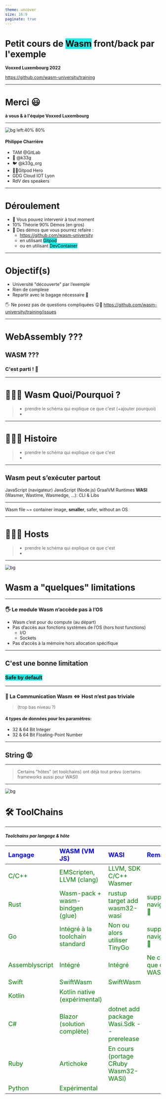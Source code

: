 ```yaml
---
theme: uncover
size: 16:9
paginate: true
---
```

<style scoped>
  mark {
    background-color: #942EC1;
    color: #FFFFFF;
  }
</style>
# Petit cours de <mark>Wasm</mark> front/back par l'exemple

**Voxxed Luxembourg 2022**

https://github.com/wasm-university/training

---
# Merci 😃

**à vous & à l'équipe Voxxed Luxembourg**

---

![bg left:40% 80%](pictures/k33g.png)

#### Philippe Charrière

- TAM @GitLab
- 🦊 @k33g
- 🐦 @k33g_org
- 🍊🦸Gitpod Hero
- GDG Cloud IOT Lyon
- RdV des speakers

---

# Déroulement

- 👋 Vous pouvez intervenir à tout moment
- 10% Théorie 90% Démos (en gros)
- 🚀 Des démos que vous pourrez refaire :
  - https://github.com/wasm-university
  - en utilisant <mark>Gitpod</mark>
  - ou en utilisant <mark>DevContainer</mark>

---

# Objectif(s)

- Université "découverte" par l’exemple
- Rien de complexe
- Repartir avec le bagage nécessaire 🧳

🖐️ Ne posez pas de questions compliquées 😛🙏
https://github.com/wasm-university/training/issues

---

# WebAssembly ???

## WASM ???
### C'est parti ! 🚀

---

# 🚧🚧🚧 Wasm Quoi/Pourquoi ?
> - prendre le schéma qui explique ce que c'est (+ajouter pourquoi)
> - 

---

# 🚧🚧🚧 Histoire
> - prendre le schéma qui explique ce que c'est
> - 

---

## Wasm peut s’exécuter partout

JavaScript (navigateur)
JavaScript (Node.js)
GraalVM
Runtimes **WASI** (Wasmer, Wastime, Wasmedge, …): CLI & Libs
<!-- webassembly system interface -->
---

Wasm file ~= container image, **smaller**, safer, without an OS

---

# 🚧🚧🚧 Hosts
> - prendre le schéma qui explique ce que c'est
> - 
<!-- la portabilité de wasm dépend de l'hôte -->

---
![bg](#C4D8F8)
# Wasm a "quelques" limitations

---

### 🖐️ Le module Wasm n’accède pas à l’OS

- Wasm c’est pour du compute (au départ)
- Pas d’accès aux fonctions systèmes de l’OS (hors host functions)
  - I/O
  - Sockets
- Pas d’accès à la mémoire hors allocation spécifique
<!-- vérifier cette partie -->

---

## C'est une bonne limitation
### <mark>Safe by default</mark>

---

### 📣 La Communication Wasm <=> Host  n’est pas triviale  
> (trop bas niveau ?)
  
#### 4 types de données pour les paramètres: 
  
  - 32 & 64 Bit Integer
  - 32 & 64 Bit Floating-Point Number

---

## String 😡

---

> Certains "hôtes" (et toolchains) ont déjà tout prévu (certains frameworks aussi pour WASI)

---

![bg](#B8F6C5)
# 🛠 ToolChains

---

##### Toolchains par langage & hôte

<style scoped>
table {
    height: 80%;
    width: 100%;
    font-size: 20px;
    color: green;
}
th {
    color: blue;
}
</style>

Langage         | WASM (VM JS)                    | WASI                                     | Remarks
:---------------|:--------------------------------|:-----------------------------------------|:--------
C/C++           | EMScripten, LLVM (clang)        | LLVM, SDK C/C++ Wasmer                   |
Rust            | Wasm-pack + wasm-bindgen (glue) | rustup target add wasm32-wasi            | support navigateur 💖    
Go              | Intégré à la toolchain standard | Non ou alors utiliser TinyGo             | support navigateur 💖
Assemblyscript  | Intégré                         | Intégré                                  | Ne cible que du WASM
Swift           | SwiftWasm                       | SwiftWasm                                |
Kotlin          | Kotlin native (expérimental)    |                                          |
C#              | Blazor (solution complète)      | dotnet add package Wasi.Sdk --prerelease |
Ruby            | Artichoke                       | En cours (portage CRuby Wasm32-WASI)     |
Python          | Expérimental                    |                                          |

<!-- regarder prez de Sébastien pour Kotlin -->
###### *Liste non exhaustive*
---

![bg](#3A84F2)
![fg](#FFFFFF)
# Wasm & le Navigateur

---

- 1er contact: un peu de C
- Go
- Rust

---

### 🚧🚧🚧 Mode de fonctionnement des démos Web

> refaire un schema avec index.html et tout le touin touin

---

![bg](#3AF1F2)
![fg](#000000)

# 1er module Wasm en C

---

`main.c`
```c
#define WASM_EXPORT __attribute__((visibility("default")))

WASM_EXPORT 
float power(float number, int pow) {
 float res = number;
   for (int i = 0;i < pow - 1; i++) {
     res = res * number;
   }
 return res;
}

WASM_EXPORT 
char* greet()
{
    static char str[12] = "hello world!";
    return (char*)str;
}
```

---

```bash
clang --target=wasm32 \
  --no-standard-libraries -Wl,--export-all -Wl, \
  --no-entry -o main.wasm main.c
```

---

`index.html`
```javascript
WebAssembly.instantiateStreaming(fetch("main.wasm")) 
  .then(({ instance }) => {
    console.log("👋 main.wasm is loaded")
    
    const value = instance.exports.power(2, 2)

    console.log(`🤖 value: ${value}`)
    console.log(`👋 greet: ${instance.exports.greet()}`)

  })
  .catch(error => {
    console.log("😡 ouch", error)
  })
```

---
![bg](#000000)
![fg](#FFFFFF)
# Démo 🚀


<a href="https://github.com/wasm-university/training/tree/main/00-c-web" target="_blank">00-c-web</a>

---
![bg](#3AF1F2)
![fg](#000000)
# Wasm avec Go dans le navigateur

---

<style scoped>
  mark {
    background-color: #EFD217;
    color: #000000;
  }
</style>

# Go + JavaScript = 💖

```bash
cp "$(go env GOROOT)/misc/wasm/wasm_exec.js" .
```

```html
<script src="wasm_exec.js"></script>
```
 
 > Disclaimer, I 💛 <mark>**JavaScript**</mark>
---

## Fonctions en Go: 
`[]js.Value` <mark>&</mark> `interface{}`

```go
func Hello(this js.Value, args []js.Value) interface{} {
  message := args[0].String() // get the parameters
  return "😃 Hello " + message
}
```

```go
js.Global().Set("Hello", js.FuncOf(Hello))
```

<!-- 
Et avec ça, on peut faire plein de choses ... 
Comme en JavaScript 😉
-->

---

## Utilisation de la fonction Go

```javascript
const go = new Go() // Go Wasm runtime

WebAssembly.instantiateStreaming(fetch("main.wasm"), go.importObject) 
  .then(result => { // Get the importObject from the go instance.
    // execute `main`
    go.run(result.instance)
    // instance object contains 
    // all the Exported WebAssembly functions	
    Hello("Bob Morane")
    //😃 Hello "Bob Morane
  })
  .catch(error => {
    console.log("😡 ouch", error)
  })
```

<!-- 
Il est temps de voir quelques exemples
-->

---
![bg](#000000)
![fg](#FFFFFF)
# Démos 🚀

<a href="https://github.com/wasm-university/training/tree/main/01-go-hello" target="_blank">01-go-hello</a>
<a href="https://github.com/wasm-university/training/tree/main/02-go-dom" target="_blank">02-go-dom</a>
<a href="https://github.com/wasm-university/training/tree/main/03-go-call-go-function" target="_blank">03-go-call-go-function</a>
<a href="https://github.com/wasm-university/training/tree/main/04-go-return-json" target="_blank">04-go-return-json</a>
<a href="https://github.com/wasm-university/training/tree/main/05-go-json-as-parameter" target="_blank">05-go-json-as-parameter</a>
<a href="https://github.com/wasm-university/training/tree/main/06-go-call-a-js-function" target="_blank">06-go-call-a-js-function</a>
<a href="https://github.com/wasm-university/training/tree/main/07-go-call-js-promise" target="_blank">07-go-call-js-promise</a>

---
![bg](#3AF1F2)
![fg](#000000)
# Wasm avec Rust dans le navigateur

## 🦀 + 🕸️ = 💖

https://rustwasm.github.io/

---

# Facile ?

---

# Avec Wasm Bindgen, OUI ‼️

https://github.com/rustwasm/wasm-bindgen
> Facilitating high-level interactions between Wasm modules and JavaScript

---

#### Créer un projet "Rust Wasm"

<mark>Créer un projet de type "library"</mark>

```bash
cargo new --lib hello
```

<mark>Mise à jour de `Cargo.toml`</mark>

```toml
[lib]
name = "hello"
path = "src/lib.rs"
crate-type =["cdylib"]

[dependencies]
wasm-bindgen = "0.2.50"
```

---

<mark>Modifier `main.rs`<mark>

```rust
use wasm_bindgen::prelude::*;

#[wasm_bindgen]
pub fn hello(s: String) -> String {
  let r = String::from("👋 hello ");
  
  return r + &s;
}
```

<mark>Compiler<mark>

```bash
cd hello
wasm-pack build --release --target web
```
> 🖐️ `--target web`
---

<mark>Utiliser<mark>

```html
<script type="module">
  import init, { hello } from './hello/pkg/hello.js'

  async function run() {
    await init()
    console.log(hello("Bob")) 
    console.log(hello("Jane")) 
    console.log(hello("John")) 
  }
  run();
</script>
```

---

![bg](#000000)
![fg](#FFFFFF)
# Démos 🚀

<a href="https://github.com/wasm-university/training/tree/main/08-rust-hello" target="_blank">08-rust-hello</a>
<a href="https://github.com/wasm-university/training/tree/main/09-rust-call-with-json" target="_blank">09-rust-call-with-json</a>
<a href="https://github.com/wasm-university/training/tree/main/10-rust-dom" target="_blank">10-rust-dom</a>


---
<style scoped>
  mark {
    background-color: #EFD217;
    color: #000000;
  }
  mark-green {
    background-color: #12984E;
    color: #000000;
  }
</style>

![bg](#3AF1F2)
![fg](#000000)
# Wasm & <mark-green>NodeJS</mark-green>

## VM <mark>JavaScript</mark>

---

![bg](#18CA8B)
![fg](#000000)
# C'est comme pour le navigateur ... 😍

🖐️ Attention, pour Rust :

```bash
wasm-pack build --release --target nodejs
```

---

![bg](#000000)
![fg](#FFFFFF)
# Démos 🚀

<a href="https://github.com/wasm-university/training/tree/main/11-nodejs-go-function" target="_blank">11-nodejs-go-function</a>
<a href="https://github.com/wasm-university/training/tree/main/12-nodejs-rust-function" target="_blank">12-nodejs-rust-function</a>

---
![bg](#3AF1F2)
![fg](#000000)

# Cas d'utilisation
### (Wasm dans le navigateur)
---

# Quelques applications

- Jeux Vidéos
- "Vraies" applications
- Traitement d’image en local (dans le navigateur), OCR
- Cartographie
- Machine Learning
- Chiffrement dans le navigateur
- ...

---

### https://web.autocad.com

![w:800](pictures/autocad.png)

---

#### https://beta.unity3d.com/jonas/AngryBots/

![w:800](pictures/unity.png)

<!--
https://blog.unity.com/technology/webassembly-is-here
-->
---

#### https://github.com/naptha/tesseract.js

![w:800](pictures/tesseract.png)

<!-- OCR ordonances Doctolib -->
---

# Plus besoin de l’AppStore ? 😬

<!-- l'avenir nous le dira -->

---
![bg](#3217EF)
![fg](#FFFFFF)

<style scoped>
  mark {
    background-color: #17EFE7;
    color: #000000;
  }
</style>

# Libérez, délivrez Wasm
## ... du navigateur (de la VM JS)
# <mark>WASI</mark>
https://wasi.dev/

---

<style scoped>
  mark {
    background-color: #17EFE7;
    color: #000000;
  }
</style>

### WASI: WebAssembly System Interface
#### WebAssembly comme <mark>"Portable Runtime"</mark>

WASI == Les fondations pour "sortir" Wasm du navigateur

#### Sous-groupe de spécifications WebAssembly

---

<style scoped>
  mark {
    background-color: #17EFE7;
    color: #000000;
  }
</style>

### Comme la JVM (conceptuellement)
#### mais en mieux ?

- Sécurisé
- Polyglotte
- Rapide
- <mark>Léger</mark>

---

<style scoped>
  mark {
    background-color: #F7C00E;
    color: #000000;
  }
</style>

### Un module WebAssembly <mark>ne peut pas</mark>

- Accéder au système d’exploitation
- Accéder à la mémoire que le host ne lui a pas donnée
- Faire des requêtes sur le réseau
- Lire ou écrire dans des fichiers


---
<style scoped>
  mark {
    background-color: #17EFE7;
    color: #000000;
  }
</style>

**WASI est une spécification pour pouvoir fournir un accès <mark>sécurisé et isolé</mark> au système sur lequel s’exécute <mark>l’hôte du module Wasm</mark>.**

---

# 🚧🚧🚧 Host Runtime

- Ici refaire un schéma comme pour le slide 55

---

## Les projets de runtimes WASI

- Pour exécuter du code Wasm à partir d’une CLI
- Pour exécuter du code Wasm à partir d’un autre langage (Rust, Go, C/C++) >> SDK

---

## Les 3 les plus reconnus du moment :

- **Wasmer**: https://wasmer.io/
- **Wasmtime**: https://wasmtime.dev/
- **WasmEdge**: https://wasmedge.org/
---

##### SDK WASI / Langage <mark>(<> CLI)</mark>

<style scoped>
  mark {
    background-color: #17EFE7;
    color: #000000;
  }
  table {
      height: 80%;
      width: 100%;
      font-size: 20px;
      color: green;
  }
  th {
      color: blue;
  }
</style>

Langage             | WASMER                   | WASMEDGE (+arm)           | WASMTIME (+arm)
:-------------------|:-------------------------|:--------------------------|:--------
  <mark>Rust</mark> |  x                       |  x                        |  x
  <mark>Go</mark>   |  x (<mark>TinyGo</mark>) |  x  (<mark>TinyGo</mark>) |  x (<mark>TinyGo</mark>)
  <mark>C</mark>    |  x                       |  x                        |  x
  C++               |  x                       |                           |
  Python            |  x                       |  x                        |  x
  Swift             |  x                       |  x                        |  ?
  Grain             |                          |  x                        |  ?
  .Net              |  x (C#)                  |                           |  x
  NodeJS            |  x                       |  x                        |
  Bash              |                          |                           |  x
  Java              |  x                       |                           |  x (outside Bytecode Alliance)
  Perl              |                          |                           |  x (outside Bytecode Alliance)
  Zig               |  x (not published)       |                           |  x (outside Bytecode Alliance)
  Ruby              |                          |                           |  x (outside Bytecode Alliance)
> - Wasmer supporte d'autres langages
---

# Bytecode Alliance
<style scoped>
  mark {
    background-color: #17EFE7;
    color: #000000;
  }
</style>

https://bytecodealliance.org/

- WASM / WASI => les spécifications par le W3C, 
- La Bytecode Alliance s’occupe de l’implémentation

Avec Amazon, ARM, <mark>Cosmonic</mark>, Fastly, Google, Intel, <mark>Fermyon</mark>, <mark>Suborbital</mark>, Microsoft, Mozilla, Shopify, Siemens ...

---

![bg](#000000)
![fg](#FFFFFF)
# Démos 🚀
## Les CLI des runtimes WASI

<a href="https://github.com/wasm-university/training/tree/main/13-go-wasi-cli-app" target="_blank">13-go-wasi-cli-app</a>
<a href="https://github.com/wasm-university/training/tree/main/14-rust-wasi-cli-function" target="_blank">14-rust-wasi-cli-function</a>


---

## Utiliser un SDK (WasmEdge)

#### Faites votre propre "CLI Wasm" 🤓

#### Appeler des fonctions Wasm à partir de Go 🚀

La documentation de WasmEdge est 💖
https://wasmedge.org/book/en/embed/go.html
https://github.com/second-state/WasmEdge-go-examples

---

![bg](#000000)
![fg](#FFFFFF)
# Démos 🚀
## Utilisation du SDK WasmEdge

<a href="https://github.com/wasm-university/training/tree/main/15-go-wasmedge-cli" target="_blank">15-go-wasmedge-cli</a>
<a href="https://github.com/wasm-university/training/tree/main/16-go-wasmedge-function" target="_blank">16-go-wasmedge-function</a>

<!-- montrer le code -->

---
<style scoped>
  mark {
    background-color: #17EFE7;
    color: #000000;
  }
</style>
###  Ok, plutôt facile 😛
### Mais comment je fais si je veux passer une <mark>String</mark> à ma fonction ?


---


---

# Title

---

# Title

---

# Title

---

# Title

---

# Title

---

# Title

---

# Title

---

# Title

---

# Title

---

# Title

---

# Title

---

# Title


---

# Références

- https://wasmbyexample.dev
- WASI: https://wasi.dev/
- Fermyon: https://www.fermyon.com/

---